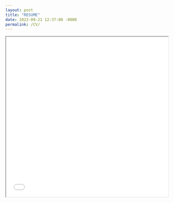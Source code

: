 ```yaml
---
layout: post
title: "RESUME"
date: 2022-09-21 12:37:00 -0000
permalink: /CV/
---
```


<iframe
src="/assets/TrangDuong_Resume.pdf#toolbar=0" width="100%" height="500px">
</iframe>